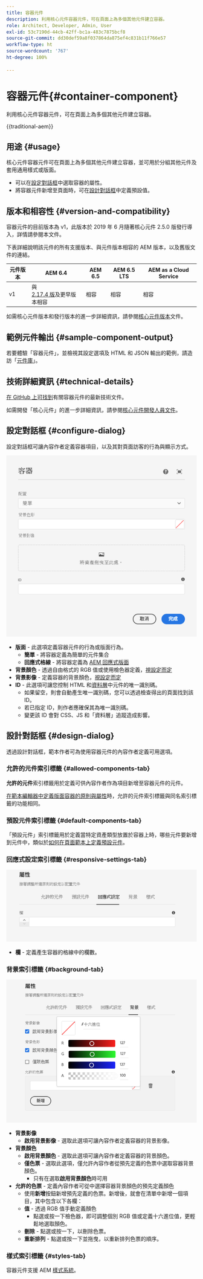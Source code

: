 ```yaml
---
title: 容器元件
description: 利用核心元件容器元件，可在頁面上為多個其他元件建立容器。
role: Architect, Developer, Admin, User
exl-id: 53c7190d-44cb-42ff-bc1a-483c7875bcf8
source-git-commit: dd30def59a8f037864da875ef4c831b11f766e57
workflow-type: ht
source-wordcount: '767'
ht-degree: 100%

---
```



# 容器元件{#container-component}

利用核心元件容器元件，可在頁面上為多個其他元件建立容器。

{{traditional-aem}}

## 用途 {#usage}

核心元件容器元件可在頁面上為多個其他元件建立容器，並可用於分組其他元件及套用通用樣式或版面。

* 可以在[設定對話框](#configure-dialog)中選取容器的屬性。
* 將容器元件新增至頁面時，可在[設計對話框](#design-dialog)中定義預設值。

## 版本和相容性 {#version-and-compatibility}

容器元件的目前版本為 v1，此版本於 2019 年 6 月隨著核心元件 2.5.0 版發行導入，詳情請參閱本文件。

下表詳細說明該元件的所有支援版本、與元件版本相容的 AEM 版本，以及舊版文件的連結。

| 元件版本 | AEM 6.4 | AEM 6.5 | AEM 6.5 LTS | AEM as a Cloud Service |
|--- |--- |---|---|---|
| v1 | 與 <br>[2.17.4 版](/help/versions.md)及更早版本相容 | 相容 | 相容 | 相容 |

如需核心元件版本和發行版本的進一步詳細資訊，請參閱[核心元件版本](/help/versions.md)文件。

## 範例元件輸出 {#sample-component-output}

若要體驗「容器元件」，並檢視其設定選項及 HTML 和 JSON 輸出的範例，請造訪「[元件庫](https://adobe.com/go/aem_cmp_library_container)」。

## 技術詳細資訊 {#technical-details}

[在 GitHub 上可找到](https://adobe.com/go/aem_cmp_tech_container_v1)有關容器元件的最新技術文件。

如需開發「核心元件」的進一步詳細資訊，請參閱[核心元件開發人員文件](/help/developing/overview.md)。

## 設定對話框 {#configure-dialog}

設定對話框可讓內容作者定義容器項目，以及其對頁面訪客的行為與顯示方式。

![容器元件的編輯對話框](/help/assets/container-edit.png)

* **版面** - 此選項定義容器元件的行為或版面行為。
   * **簡單** - 將容器定義為簡單的元件集合
   * **回應式格線** - 將容器定義為 [AEM 回應式版面](https://experienceleague.adobe.com/docs/experience-manager-cloud-service/sites/authoring/features/responsive-layout.html)
* **背景顏色** - 透過自由格式的 RGB 值或使用檢色器定義，[視設定而定](#background-tab)
* **背景影像** - 定義容器的背景顏色，[視設定而定](#background-tab)
* **ID** - 此選項可讓您控制 HTML 和[資料層](/help/developing/data-layer/overview.md)中元件的唯一識別碼。
   * 如果留空，則會自動產生唯一識別碼，您可以透過檢查得出的頁面找到該 ID。
   * 若已指定 ID，則作者應確保其為唯一識別碼。
   * 變更該 ID 會對 CSS、JS 和「資料層」追蹤造成影響。

## 設計對話框 {#design-dialog}

透過設計對話框，範本作者可為使用容器元件的內容作者定義可用選項。

### 允許的元件索引標籤 {#allowed-components-tab}

**允許的元件**&#x200B;索引標籤用於定義可供內容作者作為項目新增至容器元件的元件。

[在範本編輯器中定義版面容器的原則與屬性](https://experienceleague.adobe.com/docs/experience-manager-cloud-service/sites/authoring/features/templates.html)時，允許的元件索引標籤與同名索引標籤的功能相同。

### 預設元件索引標籤 {#default-components-tab}

「預設元件」索引標籤用於定義當特定資產類型放置於容器上時，哪些元件要新增到元件中，類似於[如何在頁面範本上定義預設元件](https://experienceleague.adobe.com/docs/experience-manager-cloud-service/sites/authoring/features/templates.html)。

### 回應式設定索引標籤 {#responsive-settings-tab}

![容器元件設計對話框的回應式設定索引標籤](/help/assets/container-design-responsive.png)

* **欄** - 定義產生容器的格線中的欄數。

### 背景索引標籤 {#background-tab}

![容器元件設計對話框的背景索引標籤](/help/assets/container-design-background.png)

* **背景影像**
   * **啟用背景影像** - 選取此選項可讓內容作者定義容器的背景影像。
* **背景顏色**
   * **啟用背景顏色** - 選取此選項可讓內容作者定義容器的背景顏色。
   * **僅色票** - 選取此選項，僅允許內容作者從預先定義的色票中選取容器背景顏色。
      * 只有在選取&#x200B;**啟用背景顏色**&#x200B;時可用
* **允許的色票** - 定義內容作者可從中選擇容器背景顏色的預先定義顏色
   * 使用&#x200B;**新增**&#x200B;按鈕新增預先定義的色票。新增後，就會在清單中新增一個項目，其中包含以下各欄：
   * **值** - 透過 RGB 值手動定義顏色
      * 點選或按一下檢色器，即可調整個別 RGB 值或定義十六進位值，更輕鬆地選取顏色。
   * **刪除** - 點選或按一下，以刪除色票。
   * **重新排列** - 點選或按一下並拖曳，以重新排列色票的順序。

### 樣式索引標籤 {#styles-tab}

容器元件支援 AEM [樣式系統](/help/get-started/authoring.md#component-styling)。
